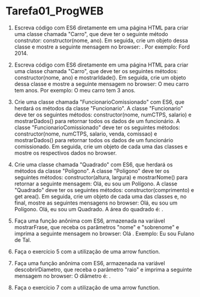 # Tarefa01_ProgWEB

1) Escreva código com ES6 diretamente em uma página HTML para criar uma classe chamada
"Carro", que deve ter o seguinte método construtor: constructor(nome, ano). Em seguida, crie
um objeto dessa classe e mostre a seguinte mensagem no browser: <Mostrar a marca e o ano
do carro>. Por exemplo: Ford 2014.
  
2) Escreva código com ES6 diretamente em uma página HTML para criar uma classe chamada
"Carro", que deve ter os seguintes métodos: constructor(nome, ano) e mostrarIdade(). Em
seguida, crie um objeto dessa classe e mostre a seguinte mensagem no browser: O meu carro
tem <mostrar a idade do carro> anos. Por exemplo: O meu carro tem 3 anos.
  
3) Crie uma classe chamada "FuncionarioComissionado" com ES6, que herdará os métodos da
classe "Funcionario". A classe "Funcionario" deve ter os seguintes métodos:
constructor(nome, numCTPS, salario) e mostrarDados() para retornar todos os dados de um
funcionário. A classe "FuncionarioComissionado" deve ter os seguintes métodos:
constructor(nome, numCTPS, salario, venda, comissao) e mostrarDados() para retornar todos
os dados de um funcionário comissionado. Em seguida, crie um objeto de cada uma das classes
e mostre os respectivos dados no browser.
  
4) Crie uma classe chamada "Quadrado" com ES6, que herdará os métodos da classe "Poligono".
A classe "Poligono" deve ter os seguintes métodos: constructor(altura, largura) e
mostrarNome() para retornar a seguinte mensagem: Olá, eu sou um Polígono. A classe
"Quadrado" deve ter os seguintes métodos: constructor(comprimento) e get area(). Em
seguida, crie um objeto de cada uma das classes e, no final, mostre as seguintes mensagens no
browser:
Olá, eu sou um Polígono.
Olá, eu sou um Quadrado.
A área do quadrado é: <mostrar o respectivo valor>.
  
5) Faça uma função anônima com ES6, armazenada na variável mostrarFrase, que receba os
parâmetros "nome" e "sobrenome" e imprima a seguinte mensagem no browser: Olá
<mostrar nome e sobrenome>. Exemplo: Eu sou Fulano de Tal.
  
6) Faça o exercício 5 com a utilização de uma arrow function.
  
7) Faça uma função anônima com ES6, armazenada na variável descobrirDiametro, que receba o
parâmetro "raio" e imprima a seguinte mensagem no browser: O diâmetro é: <mostrar o
respectivo valor>.
  
8) Faça o exercício 7 com a utilização de uma arrow function.
